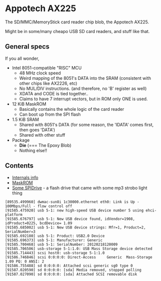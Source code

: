 # Appotech AX225

The SD/MMC/MemoryStick card reader chip blob, the Appotech AX225.

Might be in some/many cheapo USB SD card readers, and stuff like that.

## General specs

If you all wonder,

- Intel 8051-compatible "RISC" MCU
  - 48 MHz clock speed
  - Weird mapping of the 8051's DATA into the SRAM (consistent with other chips like AX2226, etc)
  - No MUL/DIV instructions. (and therefore, no 'B' register as well)
  - XDATA and CODE is tied together..
  - Claims to have 7 interrupt vectors, but in ROM only ONE is used.
- 12 KiB MaskROM
  - Basically contains the whole logic of the card reader
  - Can boot up from the SPI flash
- 1.5 KiB SRAM
  - Shared with 8051's DATA (for some reason, the 'IDATA' comes first, then goes 'DATA')
  - Shared with other stuff
- Package
  - **Die** (=== The Epoxy Blob)
  - Nothing else!!

## Contents

- [Internals info](info/infos.md)
- [MaskROM](info/maskrom.md)
- [Some SPIDrive](spidrive/index.md) - a flash drive that came with some mp3 strobo light thing

```
[89535.499960] dwmac-sun8i 1c30000.ethernet eth0: Link is Up - 100Mbps/Full - flow control off
[91585.475920] usb 5-1: new high-speed USB device number 5 using ehci-platform
[91585.676797] usb 5-1: New USB device found, idVendor=1908, idProduct=0225, bcdDevice= 1.09
[91585.685002] usb 5-1: New USB device strings: Mfr=1, Product=2, SerialNumber=3
[91585.692180] usb 5-1: Product: USB2.0 Device
[91585.696373] usb 5-1: Manufacturer: Generic
[91585.700468] usb 5-1: SerialNumber: 20120218120009
[91585.706506] usb-storage 5-1:1.0: USB Mass Storage device detected
[91585.714443] scsi host0: usb-storage 5-1:1.0
[91586.746846] scsi 0:0:0:0: Direct-Access     Generic  Mass-Storage     1.09 PQ: 0 ANSI: 2
[91586.755488] sd 0:0:0:0: Attached scsi generic sg0 type 0
[91587.020590] sd 0:0:0:0: [sda] Media removed, stopped polling
[91587.027090] sd 0:0:0:0: [sda] Attached SCSI removable disk
```
